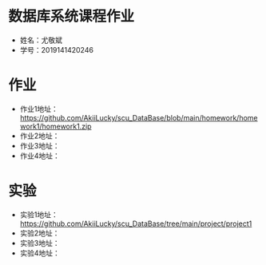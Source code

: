 # 数据库系统课程作业

- 姓名：尤敬斌
- 学号：2019141420246

# 作业
- 作业1地址：https://github.com/AkiiLucky/scu_DataBase/blob/main/homework/homework1/homework1.zip
- 作业2地址：
- 作业3地址：
- 作业4地址：

# 实验
- 实验1地址：https://github.com/AkiiLucky/scu_DataBase/tree/main/project/project1
- 实验2地址：
- 实验3地址：
- 实验4地址：


